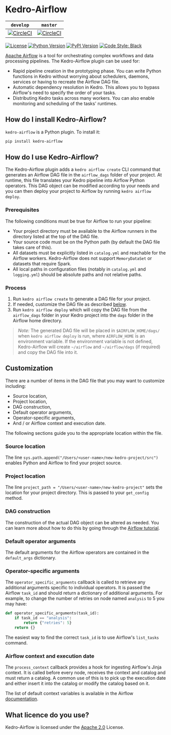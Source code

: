 # Kedro-Airflow
`develop` | `master`
----------|---------
[![CircleCI](https://circleci.com/gh/quantumblacklabs/kedro-airflow/tree/develop.svg?style=shield)](https://circleci.com/gh/quantumblacklabs/kedro-airflow/tree/develop) | [![CircleCI](https://circleci.com/gh/quantumblacklabs/kedro-airflow/tree/master.svg?style=shield)](https://circleci.com/gh/quantumblacklabs/kedro-airflow/tree/master)

[![License](https://img.shields.io/badge/license-Apache%202.0-blue.svg)](https://opensource.org/licenses/Apache-2.0)
[![Python Version](https://img.shields.io/badge/python-3.5%20%7C%203.6%20%7C%203.7-blue.svg)](https://pypi.org/project/kedro-airflow/)
[![PyPI Version](https://badge.fury.io/py/kedro-airflow.svg)](https://pypi.org/project/kedro-airflow/)
[![Code Style: Black](https://img.shields.io/badge/code%20style-black-black.svg)](https://github.com/ambv/black)

[Apache Airflow](https://github.com/apache/airflow) is a tool for orchestrating complex workflows and data processing pipelines. The Kedro-Airflow plugin can be used for:
- Rapid pipeline creation in the prototyping phase. You can write Python functions in Kedro without worrying about schedulers, daemons, services or having to recreate the Airflow DAG file.
- Automatic dependency resolution in Kedro. This allows you to bypass Airflow's need to specify the order of your tasks.
- Distributing Kedro tasks across many workers. You can also enable monitoring and scheduling of the tasks' runtimes.

## How do I install Kedro-Airflow?

`kedro-airflow` is a Python plugin. To install it:

```bash
pip install kedro-airflow
```

## How do I use Kedro-Airflow?

The Kedro-Airflow plugin adds a `kedro airflow create` CLI command that generates an Airflow DAG file in the `airflow_dags` folder of your project. At runtime, this file translates your Kedro pipeline into Airflow Python operators. This DAG object can be modified according to your needs and you can then deploy your project to Airflow by running `kedro airflow deploy`.

### Prerequisites

The following conditions must be true for Airflow to run your pipeline:
* Your project directory must be available to the Airflow runners in the directory listed at the top of the DAG file.
* Your source code must be on the Python path (by default the DAG file takes care of this).
* All datasets must be explicitly listed in `catalog.yml` and reachable for the Airflow workers. Kedro-Airflow does not support `MemoryDataSet` or datasets that require Spark.
* All local paths in configuration files (notably in `catalog.yml` and `logging.yml`) should be absolute paths and not relative paths.

### Process

1. Run `kedro airflow create` to generate a DAG file for your project.
2. If needed, customize the DAG file as described [below](https://github.com/quantumblacklabs/kedro-airflow/blob/master/README.md#customization).
3. Run `kedro airflow deploy` which will copy the DAG file from the `airflow_dags` folder in your Kedro project into the `dags` folder in the Airflow home directory.

> *Note:* The generated DAG file will be placed in `$AIRFLOW_HOME/dags/` when `kedro airflow deploy` is run, where `AIRFLOW_HOME` is an environment variable. If the environment variable is not defined, Kedro-Airflow will create `~/airflow` and `~/airflow/dags` (if required) and copy the DAG file into it.

## Customization

There are a number of items in the DAG file that you may want to customize including:
- Source location,
- Project location,
- DAG construction,
- Default operator arguments,
- Operator-specific arguments,
- And / or Airflow context and execution date.

The following sections guide you to the appropriate location within the file.

### Source location

The line `sys.path.append("/Users/<user-name>/new-kedro-project/src")` enables Python and Airflow to find your project source.

### Project location

The line `project_path = "/Users/<user-name>/new-kedro-project"` sets the location for your project directory. This is passed to your `get_config` method.

### DAG construction

The construction of the actual DAG object can be altered as needed. You can learn more about how to do this by going through the [Airflow tutorial](https://airflow.apache.org/tutorial.html).

### Default operator arguments

The default arguments for the Airflow operators are contained in the `default_args` dictionary.

### Operator-specific arguments

The `operator_specific_arguments` callback is called to retrieve any additional arguments specific to individual operators. It is passed the Airflow `task_id` and should return a dictionary of additional arguments. For example, to change the number of retries on node named `analysis` to 5 you may have:

```python
def operator_specific_arguments(task_id):
    if task_id == "analysis":
        return {"retries": 5}
    return {}
```
The easiest way to find the correct `task_id` is to use Airflow's `list_tasks` command.

### Airflow context and execution date

The `process_context` callback provides a hook for ingesting Airflow's Jinja context. It is called before every node, receives the context and catalog and must return a catalog. A common use of this is to pick up the execution date and either insert it into the catalog or modify the catalog based on it.

The list of default context variables is available in the Airflow [documentation](https://airflow.apache.org/code.html#default-variables).

## What licence do you use?

Kedro-Airflow is licensed under the [Apache 2.0](https://github.com/quantumblacklabs/kedro-airflow/blob/master/LICENSE.md) License.
